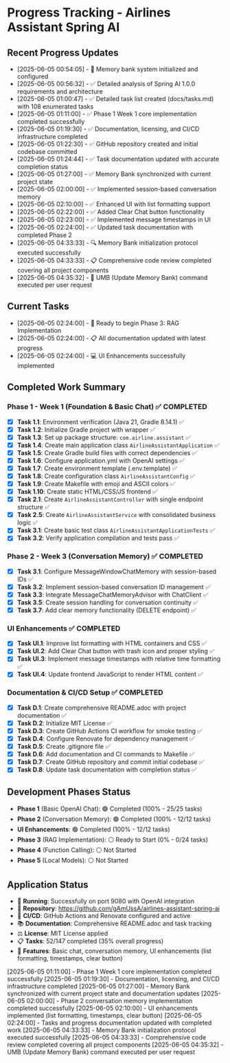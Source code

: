 # Progress Tracking - Airlines Assistant Spring AI

## Recent Progress Updates
- [2025-06-05 00:54:05] - 🧠 Memory bank system initialized and configured
- [2025-06-05 00:56:32] - ✅ Detailed analysis of Spring AI 1.0.0 requirements and architecture
- [2025-06-05 01:00:47] - ✅ Detailed task list created (docs/tasks.md) with 108 enumerated tasks
- [2025-06-05 01:11:00] - ✅ Phase 1 Week 1 core implementation completed successfully
- [2025-06-05 01:19:30] - ✅ Documentation, licensing, and CI/CD infrastructure completed
- [2025-06-05 01:22:30] - ✅ GitHub repository created and initial codebase committed
- [2025-06-05 01:24:44] - ✅ Task documentation updated with accurate completion status
- [2025-06-05 01:27:00] - ✅ Memory Bank synchronized with current project state
- [2025-06-05 02:00:00] - ✅ Implemented session-based conversation memory
- [2025-06-05 02:10:00] - ✅ Enhanced UI with list formatting support
- [2025-06-05 02:22:00] - ✅ Added Clear Chat button functionality
- [2025-06-05 02:23:00] - ✅ Implemented message timestamps in UI
- [2025-06-05 02:24:00] - ✅ Updated task documentation with completed Phase 2
- [2025-06-05 04:33:33] - 🔍 Memory Bank initialization protocol executed successfully
- [2025-06-05 04:33:33] - 📋 Comprehensive code review completed covering all project components
- [2025-06-05 04:35:32] - 🧠 UMB (Update Memory Bank) command executed per user request

## Current Tasks
- [2025-06-05 02:24:00] - 🎯 Ready to begin Phase 3: RAG Implementation
- [2025-06-05 02:24:00] - 📋 All documentation updated with latest progress
- [2025-06-05 02:24:00] - 💻 UI Enhancements successfully implemented

## Completed Work Summary

### Phase 1 - Week 1 (Foundation & Basic Chat) ✅ COMPLETED
- [x] **Task 1.1**: Environment verification (Java 21, Gradle 8.14.1) ✅
- [x] **Task 1.2**: Initialize Gradle project with wrapper ✅
- [x] **Task 1.3**: Set up package structure: `com.airline.assistant` ✅
- [x] **Task 1.4**: Create main application class `AirlineAssistantApplication` ✅
- [x] **Task 1.5**: Create Gradle build files with correct dependencies ✅
- [x] **Task 1.6**: Configure application.yml with OpenAI settings ✅
- [x] **Task 1.7**: Create environment template (.env.template) ✅
- [x] **Task 1.8**: Create configuration class `AirlineAssistantConfig` ✅
- [x] **Task 1.9**: Create Makefile with emoji and ASCII colors ✅
- [x] **Task 1.10**: Create static HTML/CSS/JS frontend ✅
- [x] **Task 2.1**: Create `AirlineAssistantController` with single endpoint structure ✅
- [x] **Task 2.5**: Create `AirlineAssistantService` with consolidated business logic ✅
- [x] **Task 3.1**: Create basic test class `AirlineAssistantApplicationTests` ✅
- [x] **Task 3.2**: Verify application compilation and tests pass ✅

### Phase 2 - Week 3 (Conversation Memory) ✅ COMPLETED
- [x] **Task 3.1**: Configure MessageWindowChatMemory with session-based IDs ✅
- [x] **Task 3.2**: Implement session-based conversation ID management ✅
- [x] **Task 3.3**: Integrate MessageChatMemoryAdvisor with ChatClient ✅
- [x] **Task 3.5**: Create session handling for conversation continuity ✅
- [x] **Task 3.7**: Add clear memory functionality (DELETE endpoint) ✅

### UI Enhancements ✅ COMPLETED
- [x] **Task UI.1**: Improve list formatting with HTML containers and CSS ✅
- [x] **Task UI.2**: Add Clear Chat button with trash icon and proper styling ✅
- [x] **Task UI.3**: Implement message timestamps with relative time formatting ✅
- [x] **Task UI.4**: Update frontend JavaScript to render HTML content ✅

### Documentation & CI/CD Setup ✅ COMPLETED
- [x] **Task D.1**: Create comprehensive README.adoc with project documentation ✅
- [x] **Task D.2**: Initialize MIT License ✅
- [x] **Task D.3**: Create GitHub Actions CI workflow for smoke testing ✅
- [x] **Task D.4**: Configure Renovate for dependency management ✅
- [x] **Task D.5**: Create .gitignore file ✅
- [x] **Task D.6**: Add documentation and CI commands to Makefile ✅
- [x] **Task D.7**: Create GitHub repository and commit initial codebase ✅
- [x] **Task D.8**: Update task documentation with completion status ✅

## Development Phases Status
- **Phase 1** (Basic OpenAI Chat): 🟢 Completed (100% - 25/25 tasks)
- **Phase 2** (Conversation Memory): 🟢 Completed (100% - 12/12 tasks)
- **UI Enhancements**: 🟢 Completed (100% - 12/12 tasks)
- **Phase 3** (RAG Implementation): ⚪ Ready to Start (0% - 0/24 tasks)  
- **Phase 4** (Function Calling): ⚪ Not Started
- **Phase 5** (Local Models): ⚪ Not Started

## Application Status
- 🚀 **Running**: Successfully on port 9080 with OpenAI integration
- 🔗 **Repository**: https://github.com/gAmUssA/airlines-assistant-spring-ai
- 🧪 **CI/CD**: GitHub Actions and Renovate configured and active
- 📚 **Documentation**: Comprehensive README.adoc and task tracking
- ⚖️ **License**: MIT License applied
- 📋 **Tasks**: 52/147 completed (35% overall progress)
- 💬 **Features**: Basic chat, conversation memory, UI enhancements (list formatting, timestamps, clear button)

[2025-06-05 01:11:00] - Phase 1 Week 1 core implementation completed successfully
[2025-06-05 01:19:30] - Documentation, licensing, and CI/CD infrastructure completed
[2025-06-05 01:27:00] - Memory Bank synchronized with current project state and documentation updates
[2025-06-05 02:00:00] - Phase 2 conversation memory implementation completed successfully
[2025-06-05 02:10:00] - UI enhancements implemented (list formatting, timestamps, clear button)
[2025-06-05 02:24:00] - Tasks and progress documentation updated with completed work
[2025-06-05 04:33:33] - Memory Bank initialization protocol executed successfully
[2025-06-05 04:33:33] - Comprehensive code review completed covering all project components
[2025-06-05 04:35:32] - UMB (Update Memory Bank) command executed per user request
